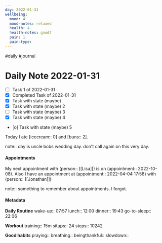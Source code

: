 ```yaml
---
day: 2022-01-31
wellbeing:
  mood: 4
  mood-notes: relaxed
  health: 4
  health-notes: good!
  pain: 1
  pain-type: 
---
```

#daily #journal

# Daily Note 2022-01-31

- [ ] Task 1 of 2022-01-31
- [x] Completed Task of 2022-01-31
- [x] Task with state (maybe)
- [x] Task with state (maybe) 2
- [ ] Task with state (maybe) 3
- [x] Task with state (maybe) 4
- [o] Task with state (maybe) 5

Today I ate [icecream:: 0] and [buns:: 2].

note:: day is uncle bobs wedding day. don't call again on this very day.

#### Appointments
My next appointment with (person:: [[Lisa]]) is on (appointment:: 2022-10-08).
Also I have an appointment at (appointment:: 2022-04-04 17:58) with (person:: [[Jonathan]])

note:: something to remember about appointments. I forgot.

#### Metadata

**Daily Routine**
wake-up:: 07:57
lunch:: 12:00
dinner:: 19:43
go-to-sleep:: 22:06

**Workout**
training:: 15m
situps:: 24
steps:: 10242

**Good habits**
praying:: 
breathing:: 
beingthankful:: 
slowdown:: 
